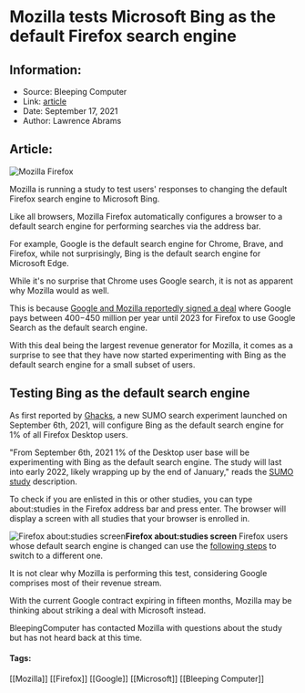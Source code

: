 # Mozilla tests Microsoft Bing as the default Firefox search engine
### 

## Information:
+ Source: Bleeping Computer
+ Link: [article](https://www.bleepingcomputer.com/news/software/mozilla-tests-microsoft-bing-as-the-default-firefox-search-engine/)
+ Date: September 17, 2021
+ Author: Lawrence Abrams


## Article:
![Mozilla Firefox](https://www.bleepstatic.com/content/hl-images/2020/11/17/Firefox.jpg)


Mozilla is running a study to test users' responses to changing the default Firefox search engine to Microsoft Bing.


Like all browsers, Mozilla Firefox automatically configures a browser to a default search engine for performing searches via the address bar.


For example, Google is the default search engine for Chrome, Brave, and Firefox, while not surprisingly, Bing is the default search engine for Microsoft Edge.


While it's no surprise that Chrome uses Google search, it is not as apparent why Mozilla would as well.


This is because [Google and Mozilla reportedly signed a deal](https://www.zdnet.com/article/sources-mozilla-extends-its-google-search-deal/) where Google pays between $400-$450 million per year until 2023 for Firefox to use Google Search as the default search engine.


With this deal being the largest revenue generator for Mozilla, it comes as a surprise to see that they have now started experimenting with Bing as the default search engine for a small subset of users.


Testing Bing as the default search engine
-----------------------------------------


As first reported by [Ghacks](https://www.ghacks.net/2021/09/17/firefox-experiment-is-testing-bing-as-the-default-search-engine/), a new SUMO search experiment launched on September 6th, 2021, will configure Bing as the default search engine for 1% of all Firefox Desktop users.


"From September 6th, 2021 1% of the Desktop user base will be experimenting with Bing as the default search engine. The study will last into early 2022, likely wrapping up by the end of January," reads the [SUMO study](https://blog.mozilla.org/sumo/2021/09/15/whats-up-with-sumo-september-2021/) description.


To check if you are enlisted in this or other studies, you can type about:studies in the Firefox address bar and press enter. The browser will display a screen with all studies that your browser is enrolled in.



![Firefox about:studies screen](https://www.bleepstatic.com/images/news/web-browsers/firefox/experiments/bing-default-search/firefox-studies.png)**Firefox about:studies screen**
Firefox users whose default search engine is changed can use the [following steps](https://mzl.la/3l5UCLr) to switch to a different one.


It is not clear why Mozilla is performing this test, considering Google comprises most of their revenue stream.


With the current Google contract expiring in fifteen months, Mozilla may be thinking about striking a deal with Microsoft instead.


BleepingComputer has contacted Mozilla with questions about the study but has not heard back at this time.




#### Tags:
[[Mozilla]] [[Firefox]] [[Google]] [[Microsoft]] [[Bleeping Computer]]
